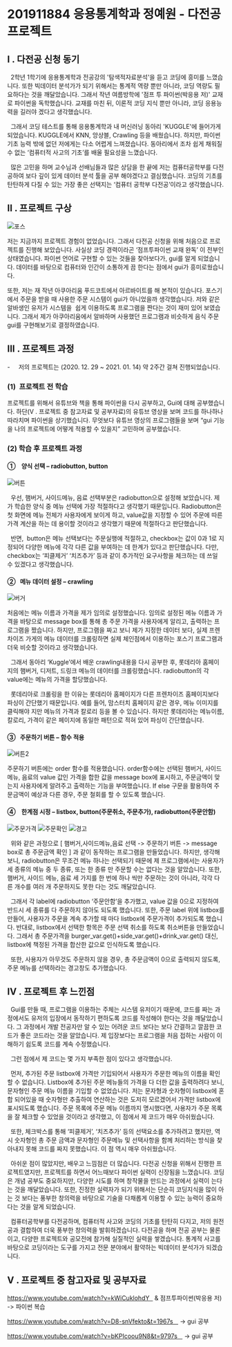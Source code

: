 # 201911884 응용통계학과 정예원 - 다전공 프로젝트




## I . 다전공 신청 동기

   2학년 1학기에 응용통계학과 전공강의 '탐색적자료분석'을 듣고 코딩에 흥미를 느꼈습니다. 또한 빅데이터 분석가가 되기 위해서는 통계적 역량 뿐만 아니라, 코딩 역량도 필요하다는 것을 깨달았습니다. 그래서 작년 여름방학에 '점프 투 파이썬(박응용 저)' 교재로 파이썬을 독학했습니다. 교재를 마친 뒤, 이론적 코딩 지식 뿐만 아니라, 코딩 응용능력을 길러야 겠다고 생각했습니다.



  그래서 코딩 테스트를 통해 응용통계학과 내 머신러닝 동아리 'KUGGLE'에 들어가게 되었습니다. KUGGLE에서 KNN, 앙상블, Crawling 등을 배웠습니다. 하지만, 파이썬 기초 능력 밖에 없던 저에게는 다소 어렵게 느껴졌습니다. 동아리에서 조차 쉽게 채워질 수 없는 ‘컴퓨터적 사고의 기초’를 배울 필요성을 느꼈습니다.



  많은 고민을 하며 교수님과 선배님들과 많은 상담을 한 끝에 저는 컴퓨터공학부를 다전공하여 보다 깊이 있게 데이터 분석 툴을 공부 해야겠다고 결심했습니다. 코딩의 기초를 탄탄하게 다질 수 있는 가장 좋은 선택지는 ‘컴퓨터 공학부 다전공’이라고 생각했습니다.







## II . 프로젝트 구상


![포스](https://user-images.githubusercontent.com/71542788/104808531-3c642980-582a-11eb-8764-0b32d7615963.png)

저는 지금까지 프로젝트 경험이 없었습니다. 그래서 다전공 신청을 위해 처음으로 프로젝트를 진행해 보았습니다. 사실상 코딩 경력이라곤 ‘점프투파이썬 교재 완독’ 이 전부인 상태였습니다. 파이썬 언어로 구현할 수 있는 것들을 찾아보다가, gui를 알게 되었습니다. 데이터를 바탕으로 컴퓨터와 인간이 소통하게 끔 한다는 점에서 gui가 흥미로웠습니다.



또한, 저는 재 작년 아쿠아리움 푸드코트에서 아르바이트를 해 본적이 있습니다. 포스기에서 주문을 받을 때 사용한 주문 시스템이 gui가 아니었을까 생각했습니다. 저와 같은 알바생인 유저가 시스템을  쉽게 이용하도록 프로그램을 짠다는 것이 재미 있어 보였습니다. 그래서 제가 아쿠아리움에서 알바하며 사용했던 프로그램과 비슷하게 음식 주문 gui를 구현해보기로 결정하였습니다.







## III . 프로젝트 과정

-     저의 프로젝트는 (2020. 12. 29 ~ 2021. 01. 14) 약 2주간 걸쳐 진행되었습니다.


### (1)  프로젝트 전 학습

프로젝트를 위해서 유튜브와 책을 통해 파이썬을 다시 공부하고, Gui에 대해 공부했습니다. 하단(V . 프로젝트 중 참고자료 및 공부자료)의 유튜브 영상을 보며 코드를 하나하나 따라치며 파이썬을 상기했습니다. 무엇보다 유튜브 영상의 프로그램들을 보며 “gui 기능을 나의 프로젝트에 어떻게 적용할 수 있을지” 고민하며 공부했습니다.





### (2)  학습 후 프로젝트 과정


#### ①    양식 선택 – radiobutton, button



![버튼](https://user-images.githubusercontent.com/71542788/104808427-957f8d80-5829-11eb-964b-394d4f5ac1e0.png)



  우선, 햄버거, 사이드메뉴, 음료 선택부분은 radiobutton으로 설정해 보았습니다. 제가 학습한 양식 중 메뉴 선택에 가장 적절하다고 생각했기 때문입니다. Radiobutton은 첫 화면에 메뉴 전체가 사용자에게 보이게 하고, value값을 지정할 수 있어 주문에 따른 가격 계산을 하는 데 용이할 것이라고 생각했기 때문에 적절하다고 판단했습니다.


  반면,  button은 메뉴 선택보다는 주문실행에 적절하고, checkbox는 값이 0과 1로 지정되어 다양한 메뉴에 각각 다른 값을 부여하는 데 한계가 있다고 판단했습니다. 다만, checkbox는 ‘피클제거’ ‘치즈추가’ 등과 같이 추가적인 요구사항을 체크하는 데 쓰일 수 있겠다고 생각했습니다.
  
  
  
 
 
#### ②   메뉴 데이터 설정 – crawling 





![버거](https://user-images.githubusercontent.com/71542788/104808451-c495ff00-5829-11eb-8ad4-221fdbb5a480.png)



처음에는 메뉴 이름과 가격을 제가 임의로 설정했습니다. 임의로 설정된 메뉴 이름과 가격을 바탕으로 message box를 통해 총 주문 가격을 사용자에게 알리고, 출력하는 프로그램을 짰습니다. 하지만, 프로그램을 짜고 보니 제가 지정한 데이터 보다, 실제 프렌차이즈 가게의 메뉴 데이터를 크롤링하면 실제 체인점에서 이용하는 포스기 프로그램과 더욱 비슷할 것이라고 생각했습니다.



  그래서 동아리 ‘Kuggle’에서 배운 crawling내용을 다시 공부한 후, 롯데리아 홈페이지의 햄버거, 디저트, 드링크 메뉴의 데이터를 크롤링했습니다. radiobutton의 각 value에는 메뉴의 가격을 할당했습니다.



  롯데리아로 크롤링을 한 이유는 롯데리아 홈페이지가 다른 프렌차이즈 홈페이지보다 파싱이 간단했기 때문입니다. 예를 들어, 맘스터치 홈페이지 같은 경우, 메뉴 이미지를 클릭해야 지만 메뉴의 가격과 칼로리 등을 볼 수 있습니다. 하지만 롯데리아는 메뉴이름, 칼로리, 가격이 같은 페이지에 동일한 패턴으로 적혀 있어 파싱이 간단했습니다.
  
  
  
  

#### ③   주문하기 버튼 – 함수 적용



![버튼2](https://user-images.githubusercontent.com/71542788/104808462-d5df0b80-5829-11eb-9214-506ea436a76c.png)


주문하기 버튼에는 order 함수를 적용했습니다. order함수에는 선택된 햄버거, 사이드 메뉴, 음료의 value 값인 가격을 합한 값을 message box에 표시하고, 주문금액이 맞는지 사용자에게 알려주고 출력하는 기능을 부여했습니다. If else 구문을 활용하여 주문금액이 예상과 다른 경우, 주문 철회를 할 수 있도록 했습니다.





#### ④    한계점 시정 – listbox, button(주문취소, 주문추가), radiobutton(주문안함)




![주문가격](https://user-images.githubusercontent.com/71542788/104808459-d1b2ee00-5829-11eb-9bc1-cd136804cac4.png)
![주문확인](https://user-images.githubusercontent.com/71542788/104808460-d24b8480-5829-11eb-9b9c-8c17bc2b7056.png)
![경고](https://user-images.githubusercontent.com/71542788/104808467-dbd4ec80-5829-11eb-8ab1-c71c4378f555.png)



  위와 같은 과정으로 [ 햄버거,사이드메뉴,음료 선택 -> 주문하기 버튼 -> message box로 총 주문금액 확인 ] 과 같이 동작하는 프로그램을 만들었습니다. 하지만, 생각해보니, radiobutton은 무조건 메뉴 하나는 선택되기 때문에 제 프로그램에서는 사용자가 세 종류의 메뉴 중 두 종류, 또는 한 종류 만 주문할 수는 없다는 것을 알았습니다. 또한, 햄버거, 사이드 메뉴, 음료 세 가지를 한 번에 하나 씩만 주문하는 것이 아니라, 각각 다른 개수를 여러 개 주문하지도 못한 다는 것도 깨달았습니다.



  그래서 각 label에 radiobutton ‘주문안함’을 추가했고, value 값을 0으로 지정하여 반드시 세 종류를 다 주문하지 않아도 되도록 했습니다. 또한, 주문 label 위에 listbox를 만들어, 사용자가 주문을 계속 추가할 때 마다 listbox에 주문가격이 추가되도록 했습니다. 반대로, listbox에서 선택한 항목은 주문 선택 취소를 하도록 취소버튼을 만들었습니다. 그래서 총 주문가격을 burger_var.get()+side_var.get()+drink_var.get() 대신, listbox에 책정된 가격을 합산한 값으로 인식하도록 했습니다.



  또한, 사용자가 아무것도 주문하지 않을 경우, 총 주문금액이 0으로 출력되지 않도록, 주문 메뉴를 선택하라는 경고창도 추가했습니다.
  
  
  
  
  
  

## IV . 프로젝트 후 느낀점

  Gui를 만들 때, 프로그램을 이용하는 주체는 시스템 유저이기 때문에, 코드를 짜는 과정에서도 유저의 입장에서 동작하기 편하도록 코드를 작성해야 한다는 것을 깨달았습니다. 그 과정에서 개발 전공자만 알 수 있는 어려운 코드 보다는 보다 간결하고 깔끔한 코드가 좋은 코드라는 것을 알았습니다. 제 입장보다는 프로그램을 처음 접하는 사람이 이해하기 쉽도록 코드를 계속 수정했습니다.



  그런 점에서 제 코드는 몇 가지 부족한 점이 있다고 생각했습니다.

  먼저, 추가된 주문 listbox에 가격만 기입되어서 사용자가 주문한 메뉴의 이름을 확인할 수 없습니다. Listbox에 추가된 주문 메뉴들의 가격을 다 더한 값을 출력하려다 보니, 문자형인 주문 메뉴 이름을 기입할 수 없었습니다. 저는 문자형과 숫자형이 listbox에 혼합 되어있을 때 숫자형만 추출하여 연산하는 것은 도저히 모르겠어서 가격만 listbox에 표시되도록 했습니다. 주문 목록에 주문 메뉴 이름까지 명시했다면, 사용자가 주문 목록을 잘 체크할 수 있었을 것이라고 생각했고, 이 점에서 제 코드가 매우 아쉬웠습니다.



  또한, 체크박스를 통해 ‘피클제거’, ‘치즈추가’ 등의 선택요소를 추가하려고 했지만, 역시 숫자형인 총 주문 금액과 문자형인 주문메뉴 및 선택사항을 함께 처리하는 방식을 찾아내지 못해 코드를 짜지 못했습니다. 이 점 역시 매우 아쉬웠습니다.



  아쉬운 점이 많았지만, 배우고 느낌점은 더 많습니다. 다전공 신청을 위해서 진행한 프로젝트였지만, 프로젝트를 하면서 어느때보다 파이썬 실력이 신장됨을 느꼈습니다. 코딩은 개념 공부도 중요하지만, 다양한 시도를 하며 창작물을 만드는 과정에서 실력이 는다는 것을 깨달았습니다. 또한, 진정한 실력자가 되기 위해서는 단순히 코딩지식을 많이 아는 것 보다는 풍부한 창의력을 바탕으로 기술을 다채롭게 이용할 수 있는 능력이 중요하다는 것을 알게 되었습니다.



  컴퓨터공학부를 다전공하며, 컴퓨터적 사고와 코딩의 기초를 탄탄히 다지고, 저의 원전공과 결합하여 더욱 풍부한 창의력을 발휘하겠습니다. 다전공을 하며 전공 공부는 물론이고, 다양한 프로젝트와 공모전에 참가해 실질적인 실력을 쌓겠습니다. 통계적 사고를 바탕으로 코딩이라는 도구를 가지고 전문 분야에서 활약하는 빅데이터 분석가가 되겠습니다.







## V . 프로젝트 중 참고자료 및 공부자료

https://www.youtube.com/watch?v=kWiCuklohdY   & 점프투파이썬(박응용 저)  -> 파이썬 복습

https://www.youtube.com/watch?v=D8-snVfekto&t=1967s    -> gui 공부

https://www.youtube.com/watch?v=bKPIcoou9N8&t=9797s    -> gui 공부





